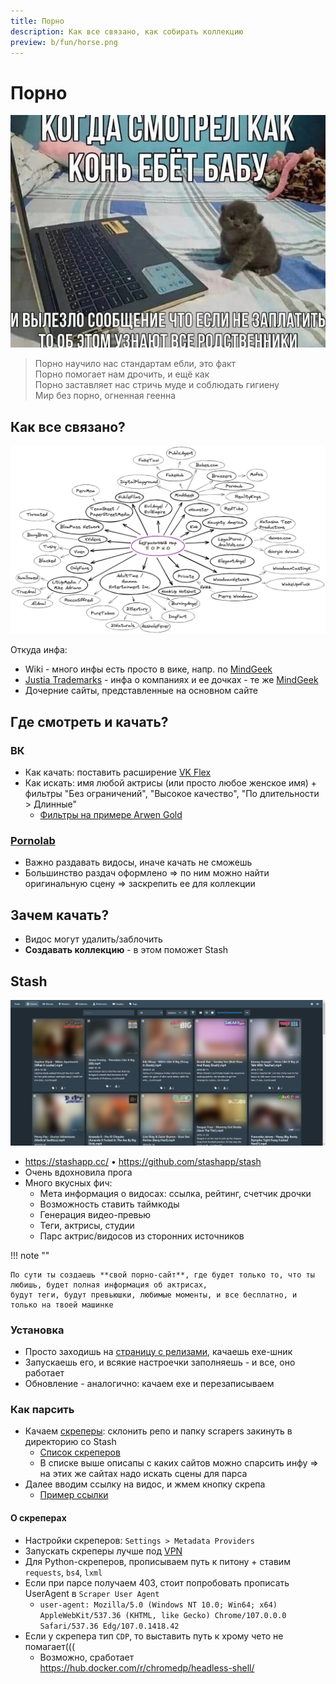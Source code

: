 ```yaml
---
title: Порно
description: Как все связано, как собирать коллекцию
preview: b/fun/horse.png
---
```


# Порно

![img.png](horse.png)

> Порно научило нас стандартам ебли, это факт<br>
> Порно помогает нам дрочить, и ещё как<br>
> Порно заставляет нас стричь муде и соблюдать гигиену<br>
> Мир без порно, огненная геенна

## Как все связано?

![](porn.png)

Откуда инфа:

- Wiki - много инфы есть просто в вике, напр. по [MindGeek](https://en.wikipedia.org/wiki/MindGeek)
- [Justia Trademarks](https://trademarks.justia.com/) - инфа о компаниях и ее дочках - те
  же [MindGeek](https://trademarks.justia.com/870/96/mindgeek-87096705.html)
- Дочерние сайты, представленные на основном сайте

## Где смотреть и качать?

### ВК

- Как качать: поставить
  расширение [VK Flex](https://chrome.google.com/webstore/detail/vk-flex/ljbmkjikheoaglnnifnghjbknejbmhap?hl=ru)
- Как искать: имя любой актрисы (или просто любое женское имя) + фильтры "Без ограничений", "Высокое качество", "По
  длительности > Длинные"
    - [Фильтры на примере Arwen Gold](https://vk.com/video?hd=1&len=2&notsafe=1&q=arwen%20gold)

### [Pornolab](http://pornolab.net/)

- Важно раздавать видосы, иначе качать не сможешь
- Большинство раздач оформлено => по ним можно найти оригинальную сцену => заскрепить ее для коллекции

## Зачем качать?

- Видос могут удалить/заблочить
- **Создавать коллекцию** - в этом поможет Stash

## Stash

![stash](stash.png)

- https://stashapp.cc/ • https://github.com/stashapp/stash
- Очень вдохновила прога
- Много вкусных фич:
    - Мета информация о видосах: ссылка, рейтинг, счетчик дрочки
    - Возможность ставить таймкоды
    - Генерация видео-превью
    - Теги, актрисы, студии
    - Парс актрис/видосов из сторонних источников

!!! note ""

    По сути ты создаешь **свой порно-сайт**, где будет только то, что ты любишь, будет полная информация об актрисах,
    будут теги, будут превьюшки, любимые моменты, и все бесплатно, и только на твоей машинке 

### Установка

- Просто заходишь на [страницу с релизами](https://github.com/stashapp/stash/releases), качаешь exe-шник
- Запускаешь его, и всякие настроечки заполняешь - и все, оно работает
- Обновление - аналогично: качаем exe и перезаписываем

### Как парсить

- Качаем [скреперы](https://github.com/stashapp/CommunityScrapers): склонить репо и папку scrapers закинуть в
  директорию со Stash
    - [Список скреперов](https://github.com/stashapp/CommunityScrapers/blob/master/SCRAPERS-LIST.md)
    - В списке выше описапы с каких сайтов можно спарсить инфу => на этих же сайтах надо искать сцены для парса
- Далее вводим ссылку на видос, и жмем кнопку скрепа
    - [Пример ссылки](https://www.21sextury.com/en/video/assholefever/Anal-Stretching-Session/97175)

#### О скреперах

- Настройки скреперов: `Settings > Metadata Providers`
- Запускать скреперы лучше под [VPN](../../code/vpn/index.md)
- Для Python-скреперов, прописываем путь к питону + ставим `requests`, `bs4`, `lxml`
- Если при парсе получаем 403, стоит попробовать прописать UserAgent в `Scraper User
  Agent`
    - `user-agent: Mozilla/5.0 (Windows NT 10.0; Win64; x64) AppleWebKit/537.36 (KHTML, like Gecko) Chrome/107.0.0.0 Safari/537.36 Edg/107.0.1418.42`
- Если у скрепера тип `CDP`, то выставить путь к хрому чето не помагает(((
    - Возможно, сработает https://hub.docker.com/r/chromedp/headless-shell/

